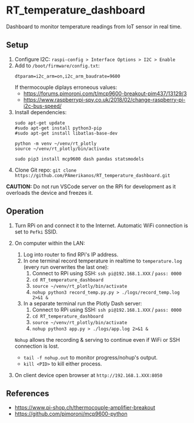 # RT_temperature_dashboard
Dashboard to monitor temperature readings from IoT sensor in real time.

## Setup
1. Configure I2C: `raspi-config > Interface Options > I2C > Enable`
2. Add to `/boot/firmware/config.txt`:
    ```
    dtparam=i2c_arm=on,i2c_arm_baudrate=9600
    ```
    If thermocouple diplays erroneous values:
    - https://forums.pimoroni.com/t/mcp9600-breakout-pim437/13129/3
    - https://www.raspberrypi-spy.co.uk/2018/02/change-raspberry-pi-i2c-bus-speed/
3. Install dependencies: 
    ```
    sudo apt-get update
    #sudo apt-get install python3-pip
    #sudo apt-get install libatlas-base-dev
    
    python -m venv ~/venv/rt_plotly
    source ~/venv/rt_plotly/bin/activate

    sudo pip3 install mcp9600 dash pandas statsmodels
    ```
4. Clone Git repo: `git clone https://github.com/PAmerikanos/RT_temperature_dashboard.git`

**CAUTION:** Do not run VSCode server on the RPi for development as it overloads the device and freezes it.

## Operation
1. Turn RPi on and connect it to the Internet. Automatic WiFi connection is set to `Pefki` SSID.
2. On computer within the LAN:
    1. Log into router to find RPi's IP address.
    2. In one terminal record temperature in realtime to `temperature.log` (every run overwrites the last one):
        1. Connect to RPi using SSH: `ssh pi@192.168.1.XXX` / `pass: 0000`
        2. `cd RT_temperature_dashboard`
        3. `source ~/venv/rt_plotly/bin/activate`
        4. `nohup python3 record_temp.py.py > ./logs/record_temp.log 2>&1 &`
    3. In a separate terminal run the Plotly Dash server:
        1. Connect to RPi using SSH: `ssh pi@192.168.1.XXX` / `pass: 0000`
        2. `cd RT_temperature_dashboard`
        3. `source ~/venv/rt_plotly/bin/activate`
        4. `nohup python3 app.py > ./logs/app.log 2>&1 &`

    `Nohup` allows the recording & serving to continue even if WiFi or SSH connection is lost.
    - `tail -f nohup.out` to monitor progress/nohup's output.
    - `kill <PID>` to kill either process.
5. On client device open browser at `http://192.168.1.XXX:8050`

## References
- https://www.pi-shop.ch/thermocouple-amplifier-breakout
- https://github.com/pimoroni/mcp9600-python
